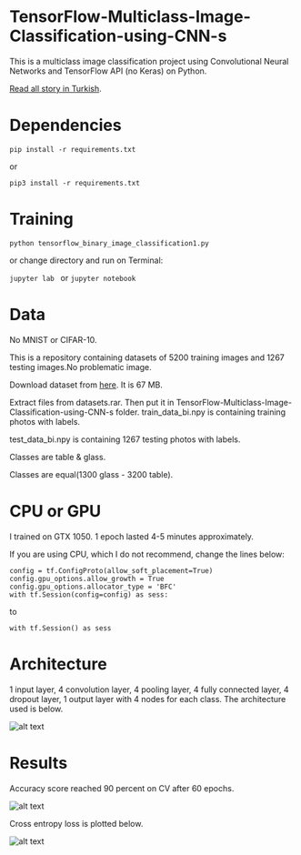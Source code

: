 # TensorFlow-Multiclass-Image-Classification-using-CNN-s
This is a multiclass image classification project using Convolutional Neural Networks and TensorFlow API (no Keras) on Python.

[Read all story in Turkish](https://medium.com/@mubuyuk51/tensorflow-i%CC%87le-i%CC%87kili-binary-resim-s%C4%B1n%C4%B1fland%C4%B1rma-69b15085f92c).
# Dependencies

```pip install -r requirements.txt```

or

```pip3 install -r requirements.txt```

# Training
```python tensorflow_binary_image_classification1.py ```

or change directory and run on Terminal:

```jupyter lab ``` or ```jupyter notebook ```

# Data
No MNIST or CIFAR-10. 

This is a repository containing datasets of 5200 training images and 1267 testing images.No problematic image.

Download dataset from [here](
https://www.dropbox.com/s/30n7ge8dxhs3doi/multiclass_datasets.rar?dl=0). It is 67 MB.

Extract files from datasets.rar. Then put it in TensorFlow-Multiclass-Image-Classification-using-CNN-s folder.
train_data_bi.npy is containing training photos with labels.

test_data_bi.npy is containing 1267 testing photos with labels.

Classes are table & glass.

Classes are equal(1300 glass - 3200 table). 

# CPU or GPU
I trained on GTX 1050. 1 epoch lasted 4-5 minutes approximately.

If you are using CPU, which I do not recommend, change the lines below:
```
config = tf.ConfigProto(allow_soft_placement=True)
config.gpu_options.allow_growth = True
config.gpu_options.allocator_type = 'BFC'
with tf.Session(config=config) as sess:
```
to
```
with tf.Session() as sess
```
# Architecture

1 input layer, 4 convolution layer, 4 pooling layer, 4 fully connected layer, 4 dropout layer, 1 output layer with 4 nodes for each class. The architecture used is below.

![alt text](https://github.com/MuhammedBuyukkinaci/TensorFlow-Multiclass-Image-Classification-using-CNN-s/blob/master/multiclass_architecture_TensorFlow.png) 

# Results
Accuracy score reached 90 percent on CV after 60 epochs.

![alt text](https://github.com/MuhammedBuyukkinaci/TensorFlow-Image-Classification-Convolutional-Neural-Networks/blob/master/accuracy.png)

Cross entropy loss is plotted below.

![alt text](https://github.com/MuhammedBuyukkinaci/TensorFlow-Image-Classification-Convolutional-Neural-Networks/blob/master/loss.png)

